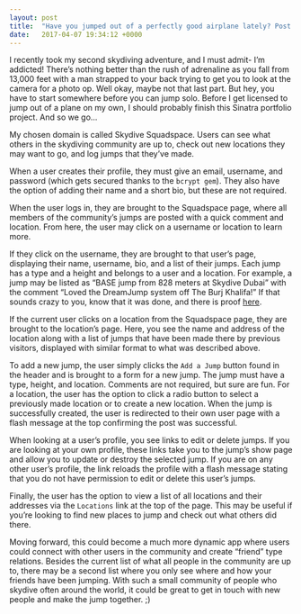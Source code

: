 ```yaml
---
layout: post
title:  "Have you jumped out of a perfectly good airplane lately? Post it!"
date:   2017-04-07 19:34:12 +0000
---
```



I recently took my second skydiving adventure, and I must admit- I’m addicted! There’s nothing better than the rush of adrenaline as you fall from 13,000 feet with a man strapped to your back trying to get you to look at the camera for a photo op. Well okay, maybe not that last part. But hey, you have to start somewhere before you can jump solo. Before I get licensed to jump out of a plane on my own, I should probably finish this Sinatra portfolio project. And so we go...

My chosen domain is called Skydive Squadspace. Users can see what others in the skydiving community are up to, check out new locations they may want to go, and log jumps that they’ve made. 

When a user creates their profile, they must give an email, username, and password (which gets secured thanks to the `bcrypt gem`). They also have the option of adding their name and a short bio, but these are not required. 

When the user logs in, they are brought to the Squadspace page, where all members of the community’s jumps are posted with a quick comment and location. From here, the user may click on a username or location to learn more. 

If they click on the username, they are brought to that user’s page, displaying their name, username, bio, and a list of their jumps.  Each jump has a type and a height and belongs to a user and a location.  For example, a jump may be listed as “BASE jump from 828 meters at Skydive Dubai” with the comment “Loved the DreamJump system off The Burj Khalifa!” If that sounds crazy to you, know that it was done, and there is proof [here]( https://www.youtube.com/watch?v=Fhskvloj1gE).

If the current user clicks on a location from the Squadspace page, they are brought to the location’s page. Here, you see the name and address of the location along with a list of jumps that have been made there by previous visitors, displayed with similar format to what was described above. 

To add a new jump, the user simply clicks the `Add a Jump` button found in the header and is brought to a form for a new jump. The jump must have a type, height, and location. Comments are not required, but sure are fun. For a location, the user has the option to click a radio button to select a previously made location or to create a new location. When the jump is successfully created, the user is redirected to their own user page with a flash message at the top confirming the post was successful. 

When looking at a user’s profile, you see links to edit or delete jumps. If you are looking at your own profile, these links take you to the jump’s show page and allow you to update or destroy the selected jump. If you are on any other user’s profile, the link reloads the profile with a flash message stating that you do not have permission to edit or delete this user’s jumps.

Finally, the user has the option to view a list of all locations and their addresses via the `Locations` link at the top of the page. This may be useful if you’re looking to find new places to jump and check out what others did there.

Moving forward, this could become a much more dynamic app where users could connect with other users in the community and create “friend” type relations. Besides the current list of what all people in the community are up to, there may be a second list where you only see where and how your friends have been jumping. With such a small community of people who skydive often around the world, it could be great to get in touch with new people and make the jump together. ;)




